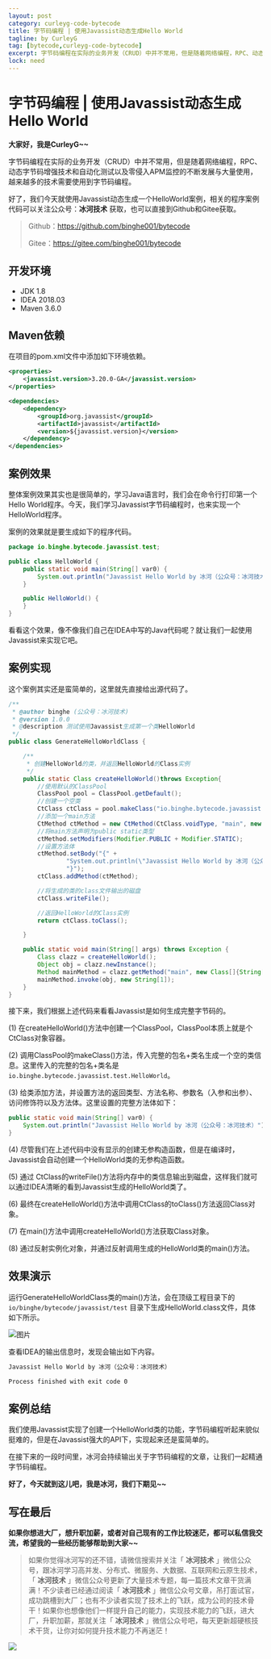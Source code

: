 ```yaml
---
layout: post
category: curleyg-code-bytecode
title: 字节码编程 | 使用Javassist动态生成Hello World
tagline: by CurleyG
tag: [bytecode,curleyg-code-bytecode]
excerpt: 字节码编程在实际的业务开发（CRUD）中并不常用，但是随着网络编程，RPC、动态字节码增强技术和自动化测试以及零侵入APM监控的不断发展与大量使用，越来越多的技术需要使用到字节码编程。
lock: need
---
```


# 字节码编程 | 使用Javassist动态生成Hello World

**大家好，我是CurleyG~~**

字节码编程在实际的业务开发（CRUD）中并不常用，但是随着网络编程，RPC、动态字节码增强技术和自动化测试以及零侵入APM监控的不断发展与大量使用，越来越多的技术需要使用到字节码编程。

好了，我们今天就使用Javassist动态生成一个HelloWorld案例，相关的程序案例代码可以关注公众号：**冰河技术** 获取，也可以直接到Github和Gitee获取。

> Github：https://github.com/binghe001/bytecode
>
> Gitee：https://gitee.com/binghe001/bytecode

## 开发环境

- JDK 1.8
- IDEA 2018.03
- Maven 3.6.0

## Maven依赖

在项目的pom.xml文件中添加如下环境依赖。

```xml
<properties>
    <javassist.version>3.20.0-GA</javassist.version>
</properties>

<dependencies>
    <dependency>
        <groupId>org.javassist</groupId>
        <artifactId>javassist</artifactId>
        <version>${javassist.version}</version>
    </dependency>
</dependencies>
```

## 案例效果

整体案例效果其实也是很简单的，学习Java语言时，我们会在命令行打印第一个Hello World程序。今天，我们学习Javassist字节码编程时，也来实现一个HelloWorld程序。

案例的效果就是要生成如下的程序代码。

```java
package io.binghe.bytecode.javassist.test;

public class HelloWorld {
    public static void main(String[] var0) {
        System.out.println("Javassist Hello World by 冰河（公众号：冰河技术）");
    }

    public HelloWorld() {
    }
}
```

看看这个效果，像不像我们自己在IDEA中写的Java代码呢？就让我们一起使用Javassist来实现它吧。

## 案例实现

这个案例其实还是蛮简单的，这里就先直接给出源代码了。

```java
/**
 * @author binghe (公众号：冰河技术)
 * @version 1.0.0
 * @description 测试使用Javassist生成第一个类HelloWorld
 */
public class GenerateHelloWorldClass {

    /**
     * 创建HelloWorld的类，并返回HelloWorld的Class实例
     */
    public static Class createHelloWorld()throws Exception{
        //使用默认的ClassPool
        ClassPool pool = ClassPool.getDefault();
        //创建一个空类
        CtClass ctClass = pool.makeClass("io.binghe.bytecode.javassist.test.HelloWorld");
        //添加一个main方法
        CtMethod ctMethod = new CtMethod(CtClass.voidType, "main", new CtClass[]{pool.get(String[].class.getName())}, ctClass);
        //将main方法声明为public static类型
        ctMethod.setModifiers(Modifier.PUBLIC + Modifier.STATIC);
        //设置方法体
        ctMethod.setBody("{" +
                "System.out.println(\"Javassist Hello World by 冰河（公众号：冰河技术）\");" +
                "}");
        ctClass.addMethod(ctMethod);

        //将生成的类的class文件输出的磁盘
        ctClass.writeFile();

        //返回HelloWorld的Class实例
        return ctClass.toClass();

    }

    public static void main(String[] args) throws Exception {
        Class clazz = createHelloWorld();
        Object obj = clazz.newInstance();
        Method mainMethod = clazz.getMethod("main", new Class[]{String[].class});
        mainMethod.invoke(obj, new String[1]);
    }
}
```

接下来，我们根据上述代码来看看Javassist是如何生成完整字节码的。

(1) 在createHelloWorld()方法中创建一个ClassPool，ClassPool本质上就是个CtClass对象容器。

(2) 调用ClassPool的makeClass()方法，传入完整的包名+类名生成一个空的类信息。这里传入的完整的包名+类名是`io.binghe.bytecode.javassist.test.HelloWorld`。

(3) 给类添加方法，并设置方法的返回类型、方法名称、参数名（入参和出参）、访问修饰符以及方法体。这里设置的完整方法体如下：

```java
public static void main(String[] var0) {
    System.out.println("Javassist Hello World by 冰河（公众号：冰河技术）");
}
```

(4) 尽管我们在上述代码中没有显示的创建无参构造函数，但是在编译时，Javassist会自动创建一个HelloWorld类的无参构造函数。

(5) 通过 CtClass的writeFile()方法将内存中的类信息输出到磁盘，这样我们就可以通过IDEA清晰的看到Javassist生成的HelloWorld类了。

(6) 最终在createHelloWorld()方法中调用CtClass的toClass()方法返回Class对象。

(7) 在main()方法中调用createHelloWorld()方法获取Class对象。

(8) 通过反射实例化对象，并通过反射调用生成的HelloWorld类的main()方法。

## 效果演示

运行GenerateHelloWorldClass类的main()方法，会在顶级工程目录下的`io/binghe/bytecode/javassist/test` 目录下生成HelloWorld.class文件，具体如下所示。

![图片](https://img-blog.csdnimg.cn/img_convert/83bcf5bfa3e8396a41c62c90d641d58e.png)



查看IDEA的输出信息时，发现会输出如下内容。

```bash
Javassist Hello World by 冰河（公众号：冰河技术）

Process finished with exit code 0
```

## 案例总结

我们使用Javassist实现了创建一个HelloWorld类的功能，字节码编程听起来貌似挺难的，但是在Javassist强大的API下，实现起来还是蛮简单的。

在接下来的一段时间里，冰河会持续输出关于字节码编程的文章，让我们一起精通字节码编程。

**好了，今天就到这儿吧，我是冰河，我们下期见~~**
## 写在最后

**如果你想进大厂，想升职加薪，或者对自己现有的工作比较迷茫，都可以私信我交流，希望我的一些经历能够帮助到大家~~**

> 如果你觉得冰河写的还不错，请微信搜索并关注「 **冰河技术** 」微信公众号，跟冰河学习高并发、分布式、微服务、大数据、互联网和云原生技术，「 **冰河技术** 」微信公众号更新了大量技术专题，每一篇技术文章干货满满！不少读者已经通过阅读「 **冰河技术** 」微信公众号文章，吊打面试官，成功跳槽到大厂；也有不少读者实现了技术上的飞跃，成为公司的技术骨干！如果你也想像他们一样提升自己的能力，实现技术能力的飞跃，进大厂，升职加薪，那就关注「 **冰河技术** 」微信公众号吧，每天更新超硬核技术干货，让你对如何提升技术能力不再迷茫！


![](https://img-blog.csdnimg.cn/20200906013715889.png)
